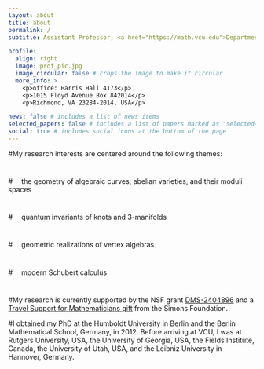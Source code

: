 ```yaml
---
layout: about
title: about
permalink: /
subtitle: Assistant Professor, <a href="https://math.vcu.edu">Department of Mathematics and Applied Mathematics</a>, <a href="https://www.vcu.edu">Virginia Commonwealth University</a>

profile:
  align: right
  image: prof_pic.jpg
  image_circular: false # crops the image to make it circular
  more_info: >
    <p>office: Harris Hall 4173</p>
    <p>1015 Floyd Avenue Box 842014</p>
    <p>Richmond, VA 23284-2014, USA</p>

news: false # includes a list of news items
selected_papers: false # includes a list of papers marked as "selected={true}"
social: true # includes social icons at the bottom of the page
---
```


#My research interests are centered around the following themes:
#
#  the geometry of algebraic curves, abelian varieties, and their moduli spaces
#
#  quantum invariants of knots and 3-manifolds
#
#  geometric realizations of vertex algebras
# 
#  modern Schubert calculus
#
#My research is currently supported by the NSF grant <a href="https://www.nsf.gov/awardsearch/showAward?AWD_ID=2404896">DMS-2404896</a> and a <a href="https://www.simonsfoundation.org/grant/travel-support-for-mathematicians/?tab=awardees">Travel Support for Mathematicians gift</a> from the Simons Foundation.

#I obtained my PhD at the Humboldt University in Berlin and the Berlin Mathematical School, Germany, in 2012. Before arriving at VCU, I was at Rutgers University, USA, the University of Georgia, USA, the Fields Institute, Canada, the University of Utah, USA, and the Leibniz University in Hannover, Germany.
